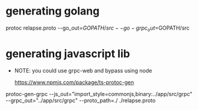 # generating golang

protoc relapse.proto --go_out=$GOPATH/src --go-grpc_out=$GOPATH/src

# generating javascript lib

- NOTE: you could use grpc-web and bypass using node

  https://www.npmjs.com/package/ts-protoc-gen

protoc-gen-grpc --js_out="import_style=commonjs,binary:../app/src/grpc" --grpc_out="../app/src/grpc" --proto_path=./ ./relapse.proto
